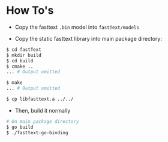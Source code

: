 # How To's

- Copy the fasttext `.bin` model into `fastText/models`

- Copy the static fasttext library into main package directory:

```bash
$ cd fastText
$ mkdir build
$ cd build
$ cmake ..
... # Output omitted

$ make
... # Output omitted

$ cp libfasttext.a ../../
```

- Then, build it normally

```bash
# On main package directory
$ go build
$ ./fasttext-go-binding
```